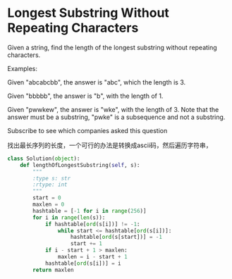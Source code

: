 # Longest Substring Without Repeating Characters

Given a string, find the length of the longest substring without repeating characters.

Examples:

Given "abcabcbb", the answer is "abc", which the length is 3.

Given "bbbbb", the answer is "b", with the length of 1.

Given "pwwkew", the answer is "wke", with the length of 3. Note that the answer must be a substring, "pwke" is a subsequence and not a substring.

Subscribe to see which companies asked this question

找出最长序列的长度，一个可行的办法是转换成ascii码，然后遍历字符串，

```python
class Solution(object):
    def lengthOfLongestSubstring(self, s):
        """
        :type s: str
        :rtype: int
        """
        start = 0
        maxlen = 0
        hashtable = [-1 for i in range(256)]
        for i in range(len(s)):
            if hashtable[ord(s[i])] != -1:
                while start <= hashtable[ord(s[i])]:
                    hashtable[ord(s[start])] = -1
                    start += 1
            if i - start + 1 > maxlen:
                maxlen = i - start + 1
            hashtable[ord(s[i])] = i
        return maxlen
```
